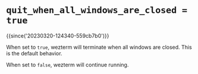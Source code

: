 # `quit_when_all_windows_are_closed = true`

{{since('20230320-124340-559cb7b0')}}

When set to `true`, wezterm will terminate when all windows are closed. This is
the default behavior.

When set to `false`, wezterm will continue running.


